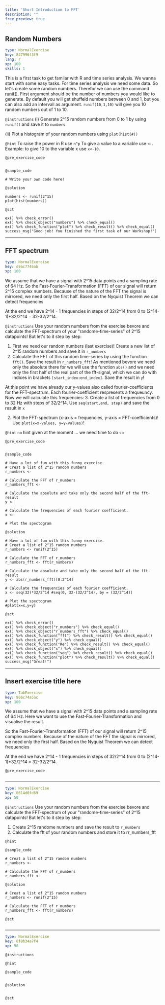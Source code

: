 ```yaml
---
title: 'Short Introduction to FFT'
description: ""
free_preview: true
---
```


## Random Numbers

```yaml
type: NormalExercise
key: 847996f3f9
lang: r
xp: 100
skills: 1
```

This is a first task to get familar with R and time series analysis.
We wanna start with some easy tasks. For time series analysis we need some data. So let's create some random numbers. Therefor we can use the command [runif()](https://www.rdocumentation.org/packages/compositions/versions/1.40-2/topics/runif). First argument should be the number of numbers you would like to generate. By default you will get shuffeld numbers between 0 and 1, but you can also add an intervall as argument. `runif(10,1,10)` will give you 10 random numbers out of 1 to 10.

`@instructions`
(i) Generate 2^15 random numbers from 0 to 1 by using `runif()` and save it to `numbers`

(ii) Plot a histogram of your random numbers using `plot(hist(#))`

`@hint`
To raise the power in R use `n^p`
To give a value to a variable use `<-`. Example: to give 10 to the variable x use `x<-10`.

`@pre_exercise_code`
```{r}

```

`@sample_code`
```{r}
# Write your own code here!
```

`@solution`
```{r}
numbers <- runif(2^15)
plot(hist(numbers))
```

`@sct`
```{r}
ex() %>% check_error()
ex() %>% check_object("numbers") %>% check_equal()
ex() %>% check_function("plot") %>% check_result() %>% check_equal()
success_msg("Good job! You finished the first task of our Workshop!")
```

---

## FFT spectrum

```yaml
type: NormalExercise
key: d9ac7746ab
xp: 100
```

We assume that we have a signal with 2^15 data points and a sampling rate of 64 Hz. So the Fast-Fourier-Transformation (FFT) of our signal will return 2^15 complex numbers. Because of the nature of the FFT the signal is mirrored, we need only the first half. Based on the Nyquist Theorem we can detect frequencies 

At the end we have 2^14 - 1 frequencies in steps of 32/2^14 from 0 to (2^14-1)*32/2^14 = 32-32/2^14.

`@instructions`
Use your random numbers from the exercise bevore and calculate the FFT-spectrum of your "randome-time-series" of 2^15 datapoints!
But let's to it step by step: 
1. First we need our random numbers (last exercise)! Create a new list of 2^15 random numbers and save it in `r_numbers`
2. Calculate the FFT of this random time-series by using the function `fft()`. Save the result in `r_numbers_fft`! As mentioned bevore we need only the absolute there for we will use the function `abs()` and we need only the first half of the real part of the fft-signal, which we can do with indices in brackets `[start_index:end_index]`. Save the result in `y`!
 
At this point we have already our y-values also called fourier-coefficients for the FFT-spectrum. Each fourier-coefficient respresents a frequeuncy. Now we will calculate this frequencies:
3. Create a list of frequencies from 0 to 32 Hz with steps of 32/2^14. Use `seq(start,end, step)` and save the result in `x`

2. Plot the FFT-spectrum (x-axis = frequencies, y-axis = FFT-coefficients)! Use `plot(x=x-values, y=y-values)`!

`@hint`
`no` hint given at the moment ... we need time to do ```so```

`@pre_exercise_code`
```{r}

```

`@sample_code`
```{r}
# Have a lot of fun with this funny exercise.
# Creat a list of 2^15 random numbers
r_numbers <- 

# Calculate the FFT of r_numbers
r_numbers_fft <-  

# Calculate the absolute and take only the second half of the fft-result
y <-

# Calculate the frequencies of each fourier coefficient.
x <-

# Plot the spectogram
```

`@solution`
```{r}
# Have a lot of fun with this funny exercise.
# Creat a list of 2^15 random numbers
r_numbers <- runif(2^15)

# Calculate the FFT of r_numbers
r_numbers_fft <- fft(r_numbers) 

# Calculate the absolute and take only the second half of the fft-result
y <- abs(r_numbers_fft)[0:2^14]

# Calculate the frequencies of each fourier coefficient.
x <- seq(32)*32/2^14 #seq(0, 32-(32/2^14), by = (32/2^14))

# Plot the spectogram
#plot(x=x,y=y)
```

`@sct`
```{r}
ex() %>% check_error()
ex() %>% check_object("r_numbers") %>% check_equal()
ex() %>% check_object("r_numbers_fft") %>% check_equal()
ex() %>% check_function("fft") %>% check_result() %>% check_equal()
ex() %>% check_object("y") %>% check_equal()
ex() %>% check_function("Re") %>% check_result() %>% check_equal()
ex() %>% check_object("x") %>% check_equal()
ex() %>% check_function("seq") %>% check_result() %>% check_equal()
ex() %>% check_function("plot") %>% check_result() %>% check_equal()
success_msg("Great!")

```

---

## Insert exercise title here

```yaml
type: TabExercise
key: 966c74a5ac
xp: 100
```

We assume that we have a signal with 2^15 data points and a sampling rate of 64 Hz. Here we want to use the Fast-Fourier-Transformation and visualise the result. 


So the Fast-Fourier-Transformation (FFT) of our signal will return 2^15 complex numbers. Because of the nature of the FFT the signal is mirrored, we need only the first half. Based on the Nyquist Theorem we can detect frequencies 

At the end we have 2^14 - 1 frequencies in steps of 32/2^14 from 0 to (2^14-1)*32/2^14 = 32-32/2^14.

`@pre_exercise_code`
```{r}

```

***

```yaml
type: NormalExercise
key: 0614d0fd69
xp: 50
```

`@instructions`
Use your random numbers from the exercise bevore and calculate the FFT-spectrum of your "randome-time-series" of 2^15 datapoints!
But let's to it step by step:
1. Create 2^15 randome numbers and save the result to ```r_numbers```
2. Calculate the fft of your random numbers and store it to rr_numbers_fft

`@hint`


`@sample_code`
```{r}
# Creat a list of 2^15 random numbers
r_numbers <- 

# Calculate the FFT of r_numbers
r_numbers_fft <-
```

`@solution`
```{r}
# Creat a list of 2^15 random numbers
r_numbers <- runif(2^15)

# Calculate the FFT of r_numbers 
r_numbers_fft <- fft(r_numbers) 
```

`@sct`
```{r}

```

***

```yaml
type: NormalExercise
key: 8f8b34a7f4
xp: 50
```

`@instructions`


`@hint`


`@sample_code`
```{r}

```

`@solution`
```{r}

```

`@sct`
```{r}

```
